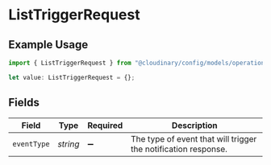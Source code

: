 # ListTriggerRequest

## Example Usage

```typescript
import { ListTriggerRequest } from "@cloudinary/config/models/operations";

let value: ListTriggerRequest = {};
```

## Fields

| Field                                                          | Type                                                           | Required                                                       | Description                                                    |
| -------------------------------------------------------------- | -------------------------------------------------------------- | -------------------------------------------------------------- | -------------------------------------------------------------- |
| `eventType`                                                    | *string*                                                       | :heavy_minus_sign:                                             | The type of event that will trigger the notification response. |